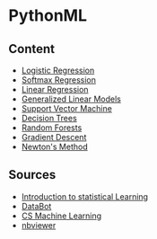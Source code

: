 PythonML
========

## Content 

* [Logistic Regression](http://nbviewer.ipython.org/urls/db.tt/ztGWsohz)
* [Softmax Regression](http://nbviewer.ipython.org/urls/db.tt/8EZ5onjM)
* [Linear Regression](http://nbviewer.ipython.org/urls/db.tt/yAyivhpN)
* [Generalized Linear Models](http://nbviewer.ipython.org/urls/db.tt/y4KezQq1)
* [Support Vector Machine](http://nbviewer.ipython.org/urls/db.tt/CDvj9wS3)
* [Decision Trees](http://nbviewer.ipython.org/urls/db.tt/8jaVUM6N)
* [Random Forests](http://nbviewer.ipython.org/urls/db.tt/OLbLni1b)
* [Gradient Descent](http://nbviewer.ipython.org/urls/db.tt/LWKSLYvM)
* [Newton's Method](http://nbviewer.ipython.org/urls/db.tt/jYddIdIE)

## Sources

* [Introduction to statistical Learning](http://www-bcf.usc.edu/~gareth/ISL/)
* [DataBot](http://www.datarobot.com/blog/)
* [CS Machine Learning](http://cs229.stanford.edu/materials.html)
* [nbviewer](http://nbviewer.ipython.org/)


